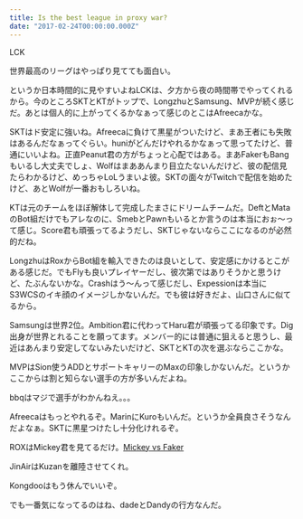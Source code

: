```yaml
---
title: Is the best league in proxy war?
date: "2017-02-24T00:00:00.000Z"
---
```


LCK

世界最高のリーグはやっぱり見てても面白い。

というか日本時間的に見やすいよねLCKは、夕方から夜の時間帯でやってくれるから。今のところSKTとKTがトップで、LongzhuとSamsung、MVPが続く感じだ。あとは個人的に上がってくるかなぁって感じのとこはAfreecaかな。

SKTはド安定に強いね。Afreecaに負けて黒星がついたけど、まあ王者にも失敗はあるんだなぁってぐらい。huniがどんだけやれるかなぁって思ってたけど、普通にいいよね。正直Peanut君の方がちょっと心配ではある。まあFakerもBangもいるし大丈夫でしょ、Wolfはまああんまり目立たないんだけど、彼の配信見たらわかるけど、めっちゃLoLうまいよ彼。SKTの面々がTwitchで配信を始めたけど、あとWolfが一番おもしろいね。

KTは元のチームをほぼ解体して完成したまさにドリームチームだ。DeftとMataのBot組だけでもアレなのに、SmebとPawnもいるとか言うのは本当におぉ～って感じ。Score君も頑張ってるようだし、SKTじゃないならここになるのが必然的だね。

LongzhuはRoxからBot組を輸入できたのは良いとして、安定感にかけるとこがある感じだ。でもFlyも良いプレイヤーだし、彼次第ではありそうかと思うけど、たぶんないかな。Crashはう～んって感じだし、Expessionは本当にS3WCSのイキ顔のイメージしかないんだ。でも彼は好きだよ、山口さんに似てるから。

Samsungは世界2位。Ambition君に代わってHaru君が頑張ってる印象です。Dig出身が世界とれることを願ってます。メンバー的には普通に狙えると思うし、最近はあんまり安定してないみたいだけど、SKTとKTの次を選ぶならここかな。

MVPはSion使うADDとサポートキャリーのMaxの印象しかないんだ。というかここからは割と知らない選手の方が多いんだよね。

bbqはマジで選手がわかんねえ。。。

Afreecaはもっとやれるぞ。MarinにKuroもいんだ。というか全員良さそうなんだよなぁ。SKTに黒星つけたし十分化けれるぞ。

ROXはMickey君を見てるだけ。[Mickey vs Faker](https://youtu.be/pD_B1y1lQf0)

JinAirはKuzanを離陸させてくれ。

Kongdooはもう休んでいいぞ。

でも一番気になってるのはね、dadeとDandyの行方なんだ。